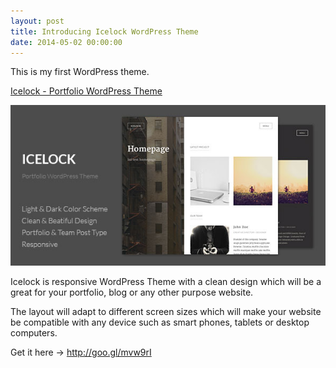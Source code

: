 ```yaml
---
layout: post
title: Introducing Icelock WordPress Theme
date: 2014-05-02 00:00:00
---
```


This is my first WordPress theme.

<a href="http://goo.gl/mvw9rI">Icelock - Portfolio WordPress Theme</a>

<a href="http://goo.gl/mvw9rI" target="_blank"><img src="/images/icelock-image-preview.jpg" alt="icelock-wordpress" /></a>

Icelock is responsive WordPress Theme with a clean design which will be a great for your portfolio, blog or any other purpose website.

The layout will adapt to different screen sizes which will make your website be compatible with any device such as smart phones, tablets or desktop computers.

Get it here -> <a href="http://goo.gl/mvw9rI">http://goo.gl/mvw9rI</a>